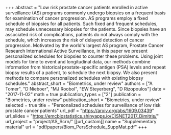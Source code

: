 +++
abstract = "Low risk prostate cancer patients enrolled in active surveillance (AS) programs commonly undergo biopsies on a frequent basis for examination of cancer progression. AS programs employ a fixed schedule of biopsies for all patients. Such fixed and frequent schedules, may schedule unnecessary biopsies for the patients. Since biopsies have an associated risk of complications, patients do not always comply with the schedule, which increases the risk of delayed detection of cancer progression. Motivated by the world's largest AS program, Prostate Cancer Research International Active Surveillance, in this paper we present personalized schedules for biopsies to counter these problems. Using joint models for time to event and longitudinal data, our methods combine information from historical prostate-specific antigen (PSA) levels and repeat biopsy results of a patient, to schedule the next biopsy. We also present methods to compare personalized schedules with existing biopsy schedules."
abstract_short = "Biometrics, under review"
authors = ["A Tomer", "D Nieboer", "MJ Roobol", "EW Steyerberg", "D Rizopoulos"]
date = "2017-11-02"
math = true
publication_types = ["2"]
publication = "Biometrics, under review"
publication_short = "Biometrics, under review"
selected = true
title = "Personalized schedules for surveillance of low risk prostate cancer patients"
url_pdf = "https://arxiv.org/abs/1609.03439"
url_slides = "https://emcbiostatistics.shinyapps.io/CISNET2017_Dimitris/"
url_project = "project/AS_Scrn/"
[[url_custom]]
    name = "Supplementary material"
    url = "pdf/papers/Biom_PersSchedule_SuppMat.pdf"
+++